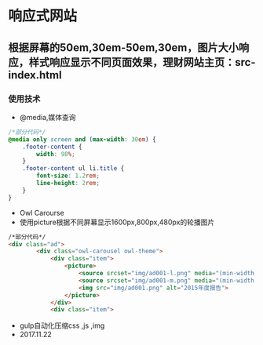 # 响应式网站
## 根据屏幕的50em,30em-50em,30em，图片大小响应，样式响应显示不同页面效果，理财网站主页：src-index.html
### 使用技术
* @media,媒体查询<br>
```css
/*部分代码*/
@media only screen and (max-width: 30em) {
    .footer-content {
        width: 98%;
    }
    .footer-content ul li.title {
        font-size: 1.2rem;
        line-height: 2rem;
    }
}
```

* Owl Carourse<br>
* 使用picture根据不同屏幕显示1600px,800px,480px的轮播图片<br>
```html
/*部分代码*/
<div class="ad">
        <div class="owl-carousel owl-theme">
            <div class="item">
                <picture>
                    <source srcset="img/ad001-l.png" media="(min-width:50em)">
                    <source srcset="img/ad001-m.png" media="(min-width:30em)">
                    <img src="img/ad001.png" alt="2015年度报告">
                </picture>
            </div>
            <div class="item">
```
* gulp自动化压缩css ,js ,img<br>
* 2017.11.22



